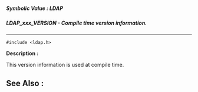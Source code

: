 ##### Symbolic Value : LDAP
##### LDAP_xxx_VERSION - Compile time version information.
---
```
#include <ldap.h>
```
**Description :**

This version information is used at compile time.

**See Also :**
---
